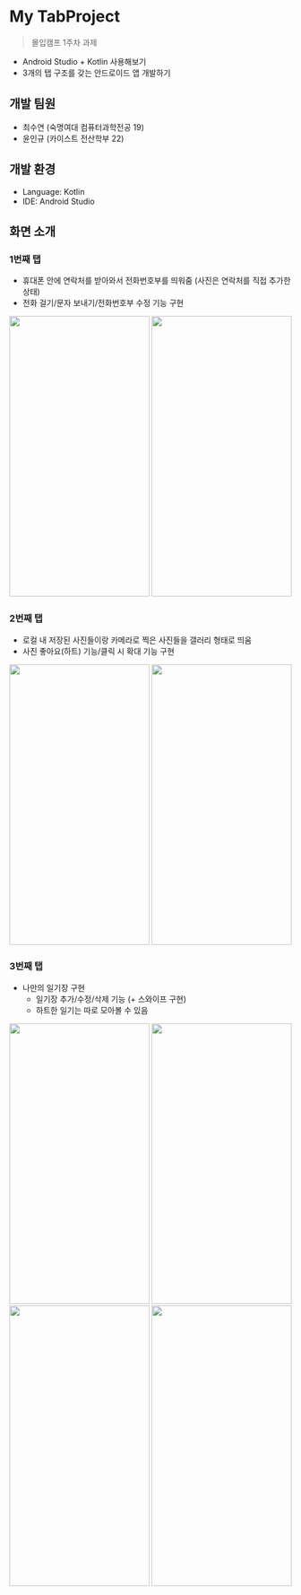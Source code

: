 # My TabProject 
  > 몰입캠프 1주차 과제
  - Android Studio + Kotlin 사용해보기
  - 3개의 탭 구조를 갖는 안드로이드 앱 개발하기

## 개발 팀원
- 최수연 (숙명여대 컴퓨터과학전공 19)
- 윤인규 (카이스트 전산학부 22)

## 개발 환경
- Language: Kotlin
- IDE: Android Studio

## 화면 소개

###  1번째 탭
- 휴대폰 안에 연락처를 받아와서 전화번호부를 띄워줌 (사진은 연락처를 직접 추가한 상태)
- 전화 걸기/문자 보내기/전화번호부 수정 기능 구현
<p align="center">
<image src="https://github.com/madcamp4/TabProject/assets/86272865/80d8d3c5-9384-4b9e-ad72-94e8be720b2e" width="250" height="500"/> 
<image src="https://github.com/madcamp4/week1/assets/86272865/23eec32c-64d9-4d56-a6ca-1aff1c6bfc29" width="250" height="500"/> 
</p>

 ### 2번째 탭
  - 로컬 내 저장된 사진들이랑 카메라로 찍은 사진들을 갤러리 형태로 띄움
  - 사진 좋아요(하트) 기능/클릭 시 확대 기능 구현
<p align="center">
 <image src="https://github.com/madcamp4/week1/assets/86272865/70902d40-59fd-48e0-aa27-50908d3080fb" width="250" height="500"/>
 <image src="https://github.com/madcamp4/week1/assets/86272865/de25bd4e-7d4e-48aa-b461-cbd69bdd7a8d" width="250" height="500"/>
</p>
  
 ### 3번째 탭
  - 나만의 일기장 구현
    - 일기장 추가/수정/삭제 기능 (+ 스와이프 구현)
    - 하트한 일기는 따로 모아볼 수 있음

<p align="center">
<image src="https://github.com/madcamp4/week1/assets/86272865/d7223962-8ca9-42df-9569-d0e727f5a5b4" width="250" height="500" / >
<image src="https://github.com/madcamp4/week1/assets/86272865/dd75e90f-365b-436c-a0da-2cc1f1ebff2b" width="250" height="500" / >
<image src="https://github.com/madcamp4/week1/assets/86272865/447337bc-dd09-4168-90c8-ae52dca94634" width="250" height="500" / >
<image src="https://github.com/madcamp4/week1/assets/86272865/c9c38f28-7c9e-411e-aca5-2087d8cfa724" width="250" height="500" / >
</p>
